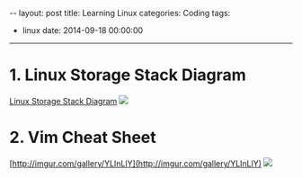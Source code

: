 --
layout: post
title: Learning Linux
categories: Coding
tags:
  - linux
date: 2014-09-18 00:00:00
---

# 1. Linux Storage Stack Diagram

[Linux Storage Stack Diagram](https://www.thomas-krenn.com/en/wiki/Linux_Storage_Stack_Diagram)
![](https://www.thomas-krenn.com/de/wikiDE/images/b/ba/Linux-storage-stack-diagram_v4.0.png)

# 2. Vim Cheat Sheet

[http://imgur.com/gallery/YLInLlY](http://imgur.com/gallery/YLInLlY)
![](http://i.imgur.com/YLInLlY.png)